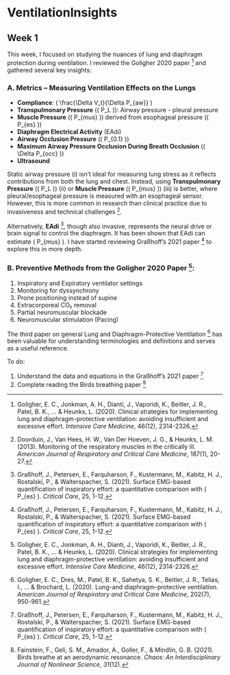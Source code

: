 # VentilationInsights


## Week 1

This week, I focused on studying the nuances of lung and diaphragm protection during ventilation. I reviewed the Goligher 2020 paper [^1] and gathered several key insights:

### A. Metrics – Measuring Ventilation Effects on the Lungs

- **Compliance**: \( \frac{\Delta V_t}{\Delta P_{aw}} \)
- **Transpulmonary Pressure** (\( P_L \)): Airway pressure - pleural pressure
- **Muscle Pressure** (\( P_{mus} \)) derived from esophageal pressure (\( P_{es} \))
- **Diaphragm Electrical Activity** (EAdi)
- **Airway Occlusion Pressure** (\( P_{0.1} \))
- **Maximum Airway Pressure Occlusion During Breath Occlusion** (\( \Delta P_{occ} \))
- **Ultrasound**

Static airway pressure (i) isn’t ideal for measuring lung stress as it reflects contributions from both the lung and chest. Instead, using **Transpulmonary Pressure** (\( P_L \)) (ii) or **Muscle Pressure** (\( P_{mus} \)) (iii) is better, where pleural/esophageal pressure is measured with an esophageal sensor. However, this is more common in research than clinical practice due to invasiveness and technical challenges [^2].

Alternatively, **EAdi** [^3], though also invasive, represents the neural drive or brain signal to control the diaphragm. It has been shown that EAdi can estimate \( P_{mus} \). I have started reviewing Graßhoff’s 2021 paper [^3] to explore this in more depth.

### B. Preventive Methods from the Goligher 2020 Paper [^1]:

1. Inspiratory and Expiratory ventilator settings
2. Monitoring for dyssynchrony
3. Prone positioning instead of supine
4. Extracorporeal CO₂ removal
5. Partial neuromuscular blockade
6. Neuromuscular stimulation (Pacing)

The third paper on general Lung and Diaphragm-Protective Ventilation [^4] has been valuable for understanding terminologies and definitions and serves as a useful reference.

To do:
1. Understand the data and equations in the  Graßhoff’s 2021 paper [^3]
2. Complete reading the Birds breathing paper [^5]


[^1]: Goligher, E. C., Jonkman, A. H., Dianti, J., Vaporidi, K., Beitler, J. R., Patel, B. K., ... & Heunks, L. (2020). Clinical strategies for implementing lung and diaphragm-protective ventilation: avoiding insufficient and excessive effort. *Intensive Care Medicine*, 46(12), 2314-2326.

[^2]: Doorduin, J., Van Hees, H. W., Van Der Hoeven, J. G., & Heunks, L. M. (2013). Monitoring of the respiratory muscles in the critically ill. *American Journal of Respiratory and Critical Care Medicine*, 187(1), 20-27.

[^3]: Graßhoff, J., Petersen, E., Farquharson, F., Kustermann, M., Kabitz, H. J., Rostalski, P., & Walterspacher, S. (2021). Surface EMG-based quantification of inspiratory effort: a quantitative comparison with \( P_{es} \). *Critical Care*, 25, 1-12.

[^4]: Goligher, E. C., Dres, M., Patel, B. K., Sahetya, S. K., Beitler, J. R., Telias, I., ... & Brochard, L. (2020). Lung-and diaphragm-protective ventilation. *American Journal of Respiratory and Critical Care Medicine*, 202(7), 950-961.

[^5]:Fainstein, F., Geli, S. M., Amador, A., Goller, F., & Mindlin, G. B. (2021). Birds breathe at an aerodynamic resonance. _Chaos: An Interdisciplinary Journal of Nonlinear Science_, _31_(12).
